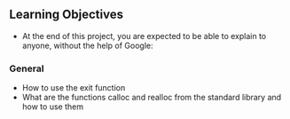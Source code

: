 ## Learning Objectives
* At the end of this project, you are expected to be able to explain to anyone, without the help of Google:

### General
* How to use the exit function
* What are the functions calloc and realloc from the standard library and how to use them
